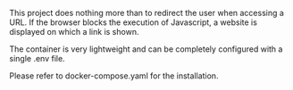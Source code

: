 This project does nothing more than to redirect the user when accessing a URL. If the browser blocks the execution of Javascript, a website is displayed on which a link is shown.

The container is very lightweight and can be completely configured with a single .env file.

Please refer to docker-compose.yaml for the installation.
